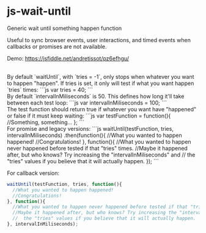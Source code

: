 # js-wait-until
Generic wait until something happen function

Useful to sync browser events, user interactions, and timed events when callbacks or promises are not available.

Demo: https://jsfiddle.net/andretissot/pz6efhgu/

<br />
By default `waitUntil`, with `tries = -1`, only stops when whatever you want to happen "happen".
If tries is set, it only will test if what you want happen `tries` times:
```js
var tries = 40;
```
<br />
By default `intervalInMiliseconds` is 50.
This defines how long it'll take between each test loop:
```js
var intervalInMiliseconds = 100;
```
<br />
The test function should return true if whatever you want have "happened" or false if it must keep waiting:
```js
var testFunction = function(){
  //Something, something...
};
```
<br />
For promise and legacy versions:
```js
waitUntil(testFunction, tries, intervalInMiliseconds)
.then(function(){
  //What you wanted to happen happened!
  //Congratulations!
}, function(){
  //What you wanted to happen never happened before tested if that "tries" times. 
  //Maybe it happened after, but who knows? Try increasing the "intervalInMiliseconds" and
  //  the "tries" values if you believe that it will actually happen.
});
```

For callback version:
```js
waitUntil(testFunction, tries, function(){
  //What you wanted to happen happened!
  //Congratulations!
}, function(){
  //What you wanted to happen never happened before tested if that "tries" times. 
  //Maybe it happened after, but who knows? Try increasing the "intervalInMiliseconds" and
  //  the "tries" values if you believe that it will actually happen.
}, intervalInMiliseconds);
```
